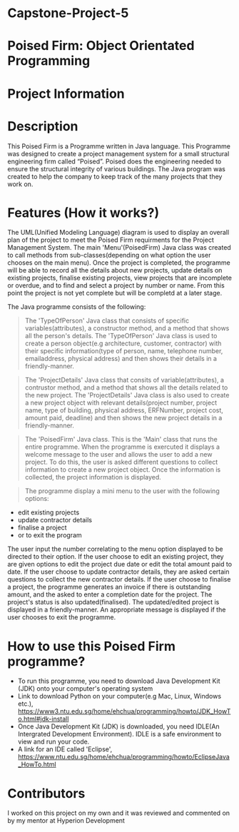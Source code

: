# Capstone-Project-5
# Poised Firm: Object Orientated Programming
# Project Information
# Description

This Poised Firm is a Programme written in Java language. This Programme was designed to create a project management system for a small structural engineering firm called “Poised”.
Poised does the engineering needed to ensure the structural integrity of various buildings. The Java program was created to help the company to keep track of the many projects that they work on.

# Features (How it works?)

The UML(Unified Modeling Language) diagram is used to display an overall plan of the project to meet the Poised Firm requirments for the Project Management System. The main 'Menu'(PoisedFirm) Java class was created to call methods from sub-classes(depending on what option the user chooses on the main menu). Once the project is completed, the programme will be able to record all the details about new projects, update details on existing projects, finalise existing projects, view projects that are incomplete or overdue, and to find and select a project by number or name. From this point the project is not yet complete but will be completd at a later stage.

The Java programme consists of the following:

> The 'TypeOfPerson' Java class that consists of specific variables(attributes), a constructor method, and a method that shows all the person's details. The 'TypeOfPerson' Java   class is used to create a person object(e.g architecture, customer, contractor) with their specific information(type of person, name, telephone number, emailaddress,             physical address) and then shows their details in a friendly-manner.

> The 'ProjectDetails' Java class that consits of variable(attributes), a contrustor method, and a method that shows all the details related to the new project. The               'ProjectDetails' Java class is also used to create a new project object with relevant details(project number, project name, type of building, physical address, ERFNumber,       project cost, amount paid, deadline) and then shows the new project details in a friendly-manner.

> The 'PoisedFirm' Java class. This is the 'Main' class that runs the entire programme. When the programme is exercuted it displays a welcome message to the user and allows the   user to add a new project. To do this, the user is asked different questions to collect information to create a new project object. Once the information is collected, the       project information is displayed.

> The programme display a mini menu to the user with the following options:

* edit existing projects 
* update contractor details 
* finalise a project
* or to exit the program

The user input the number correlating to the menu option displayed to be directed to their option. If the user choose to edit an existing project, they are given options to edit the project due date or edit the total amount paid to date. If the user choose to update contractor details, they are asked certain questions to collect the new contractor details. If the user choose to finalise a project, the programme generates an invoice if there is outstanding amount, and the asked to enter a completion date for the project.
The project's status is also updated(finalised). The updated/edited project is displayed in a friendly-manner. An appropriate message is displayed if the user chooses to exit the programme.

# How to use this Poised Firm programme?

* To run this programme, you need to download Java Development Kit (JDK) onto your computer's operating system 
* Link to download Python on your computer(e.g Mac, Linux, Windows etc.), https://www3.ntu.edu.sg/home/ehchua/programming/howto/JDK_HowTo.html#jdk-install
* Once Java Development Kit (JDK) is downloaded, you need IDLE(An Intergrated Development Environment). IDLE is a safe environment to view and run your code. 
*  A link for an IDE called 'Eclipse', https://www.ntu.edu.sg/home/ehchua/programming/howto/EclipseJava_HowTo.html 

# Contributors

I worked on this project on my own and it was reviewed and commented on by my mentor at Hyperion Development
